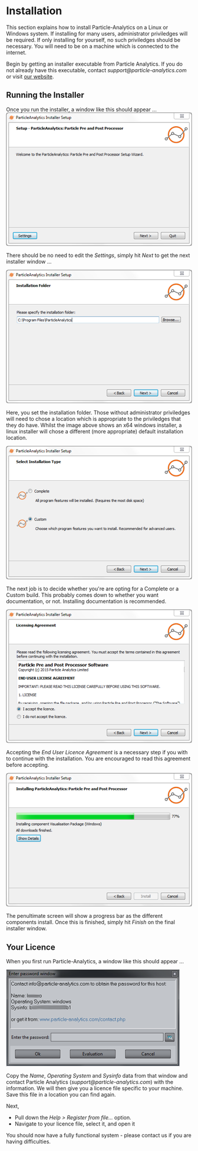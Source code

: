 # Installation

This section explains how to install Particle-Analytics on a Linux or Windows system.  If installing for many users, administrator priviledges will be required.  If only installing for yourself, no such priviledges should be necessary.  You will need to be on a machine which is connected to the internet.

Begin by getting an installer executable from Particle Analytics.  If you do not already have this executable, contact _support@particle-analytics.com_ or visit [our website](www.particle-analytics.com/contact.php).

## Running the Installer

Once you run the installer, a window like this should appear ...
![Screenshot](install/img/installerPage1.png)

There should be no need to edit the _Settings_, simply hit _Next_ to get the next installer window ...

![Screenshot](install/img/installerPage2.png)

Here, you set the installation folder.  Those without administrator priviledges will need to chose a location which is appropriate to the priviledges that they do have.  Whilst the image above shows an x64 windows installer, a linux installer will chose a different (more appropriate) default installation location.

![Screenshot](install/img/installerPage3.png)

The next job is to decide whether you're are opting for a Complete or a Custom build.  This probably comes down to whether you want documentation, or not.  Installing documentation is recommended.

![Screenshot](install/img/installerPage5.png)

Accepting the _End User Licence Agreement_ is a necessary step if you with to continue with the installation.  You are encouraged to read this agreement before accepting.

![Screenshot](install/img/installerPage8.png)

The penultimate screen will show a progress bar as the different components install.  Once this is finished, simply hit _Finish_ on the final installer window.


## Your Licence

When you first run Particle-Analytics, a window like this should appear ...

![Screenshot](install/img/licencePage1.png)

Copy the _Name_, _Operating System_ and _Sysinfo_ data from that window and contact Particle Analytics (_support@particle-analytics.com_) with the information.  We will then give you a licence file specific to your machine.  Save this file in a location you can find again.

Next, 
 * Pull down the _Help > Register from file..._ option.   
 * Navigate to your licence file, select it, and open it

You should now have a fully functional system - please contact us if you are having difficulties.




